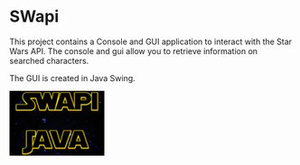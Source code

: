 # SWapi

This project contains a Console and GUI application to interact with the Star Wars API.
The console and gui allow you to retrieve information on searched characters.

The GUI is created in Java Swing.

![SwapiJave](/src/Resources/img/swapi_heading.png)

